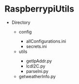 <h1>RaspberrypiUtils</h1>

<ul>
<li>Directory</li>
<ul>
<li>config</li>
<ul>
<li>allConfigurations.ini</li>
<li>secrets.ini</li>
</ul>
<li>utils</li>
<ul>
<li>getIpAddr.py</li>
<li>lcdI2C.py</li>
<li>parseIni.py</li>
</ul>
<li>getweatherInfo.py</li>
</ul>
</ul>
